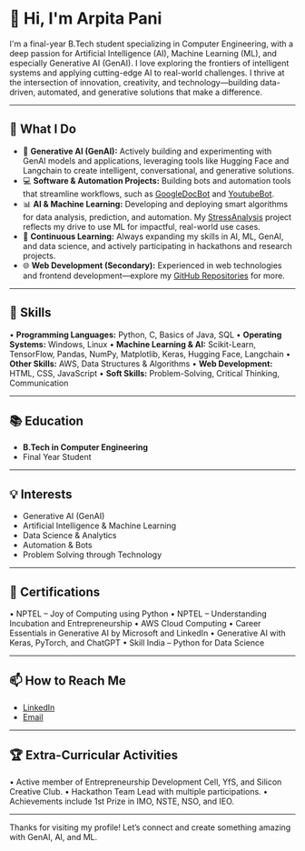 # 👋 Hi, I'm Arpita Pani

I'm a final-year B.Tech student specializing in Computer Engineering, with a deep passion for Artificial Intelligence (AI), Machine Learning (ML), and especially Generative AI (GenAI). I love exploring the frontiers of intelligent systems and applying cutting-edge AI to real-world challenges. I thrive at the intersection of innovation, creativity, and technology—building data-driven, automated, and generative solutions that make a difference.

---

## 🌟 What I Do

- 🤖 **Generative AI (GenAI):** Actively building and experimenting with GenAI models and applications, leveraging tools like Hugging Face and Langchain to create intelligent, conversational, and generative solutions.
- 💻 **Software & Automation Projects:** Building bots and automation tools that streamline workflows, such as [GoogleDocBot](https://github.com/ArpitaPani/GoogleDocBot) and [YoutubeBot](https://github.com/ArpitaPani/YoutubeBot).
- 📊 **AI & Machine Learning:** Developing and deploying smart algorithms for data analysis, prediction, and automation. My [StressAnalysis](https://github.com/ArpitaPani/StressAnalysis) project reflects my drive to use ML for impactful, real-world use cases.
- 🌱 **Continuous Learning:** Always expanding my skills in AI, ML, GenAI, and data science, and actively participating in hackathons and research projects.
- 🌐 **Web Development (Secondary):** Experienced in web technologies and frontend development—explore my [GitHub Repositories](https://github.com/ArpitaPani?tab=repositories) for more.

---

## 🚀 Skills

• **Programming Languages:** Python, C, Basics of Java, SQL
• **Operating Systems:** Windows, Linux
• **Machine Learning & AI:** Scikit-Learn, TensorFlow, Pandas, NumPy, Matplotlib, Keras, Hugging Face, Langchain
• **Other Skills:** AWS, Data Structures & Algorithms
• **Web Development:** HTML, CSS, JavaScript
• **Soft Skills:** Problem-Solving, Critical Thinking, Communication

---

## 📚 Education

- **B.Tech in Computer Engineering**
- Final Year Student

---

## 💡 Interests

- Generative AI (GenAI)
- Artificial Intelligence & Machine Learning
- Data Science & Analytics
- Automation & Bots
- Problem Solving through Technology

---

##  🏅 Certifications

• NPTEL – Joy of Computing using Python
• NPTEL – Understanding Incubation and Entrepreneurship
• AWS Cloud Computing
• Career Essentials in Generative AI by Microsoft and LinkedIn
• Generative AI with Keras, PyTorch, and ChatGPT
• Skill India – Python for Data Science

---

## 📫 How to Reach Me

- [LinkedIn](https://www.linkedin.com/in/arpita-pani-378623289/)  
- [Email](arpitapani2004@gmail.com)

---

## 🏆 Extra-Curricular Activities

• Active member of Entrepreneurship Development Cell, YfS, and Silicon Creative Club.
• Hackathon Team Lead with multiple participations.
• Achievements include 1st Prize in IMO, NSTE, NSO, and IEO.

---
Thanks for visiting my profile! Let’s connect and create something amazing with GenAI, AI, and ML.

